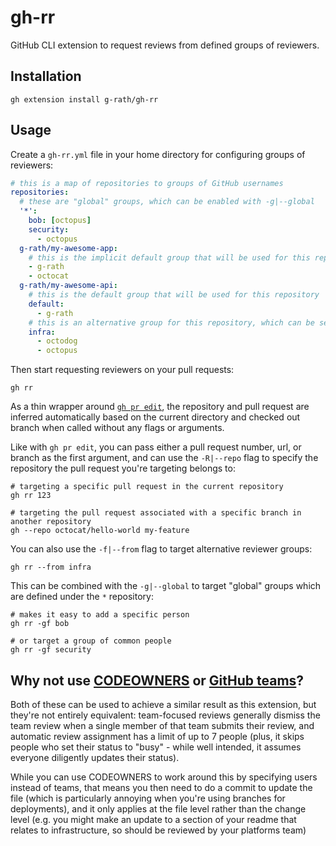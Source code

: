 # gh-rr

GitHub CLI extension to request reviews from defined groups of reviewers.

## Installation

```shell
gh extension install g-rath/gh-rr
```

## Usage

Create a `gh-rr.yml` file in your home directory for configuring groups of
reviewers:

```yaml
# this is a map of repositories to groups of GitHub usernames
repositories:
  # these are "global" groups, which can be enabled with -g|--global
  '*':
    bob: [octopus]
    security:
      - octopus
  g-rath/my-awesome-app:
    # this is the implicit default group that will be used for this repository
    - g-rath
    - octocat
  g-rath/my-awesome-api:
    # this is the default group that will be used for this repository
    default:
      - g-rath
    # this is an alternative group for this repository, which can be selected with -f|--from
    infra:
      - octodog
      - octopus
```

Then start requesting reviewers on your pull requests:

```shell
gh rr
```

As a thin wrapper around
[`gh pr edit`](https://cli.github.com/manual/gh_pr_edit), the repository and
pull request are inferred automatically based on the current directory and
checked out branch when called without any flags or arguments.

Like with `gh pr edit`, you can pass either a pull request number, url, or
branch as the first argument, and can use the `-R|--repo` flag to specify the
repository the pull request you're targeting belongs to:

```shell
# targeting a specific pull request in the current repository
gh rr 123

# targeting the pull request associated with a specific branch in another repository
gh --repo octocat/hello-world my-feature
```

You can also use the `-f|--from` flag to target alternative reviewer groups:

```shell
gh rr --from infra
```

This can be combined with the `-g|--global` to target "global" groups which are
defined under the `*` repository:

```shell
# makes it easy to add a specific person
gh rr -gf bob

# or target a group of common people
gh rr -gf security
```

## Why not use [CODEOWNERS](https://docs.github.com/en/repositories/managing-your-repositorys-settings-and-features/customizing-your-repository/about-code-owners) or [GitHub teams](https://docs.github.com/en/organizations/organizing-members-into-teams/managing-code-review-settings-for-your-team)?

Both of these can be used to achieve a similar result as this extension, but
they're not entirely equivalent: team-focused reviews generally dismiss the team
review when a single member of that team submits their review, and automatic
review assignment has a limit of up to 7 people (plus, it skips people who set
their status to "busy" - while well intended, it assumes everyone diligently
updates their status).

While you can use CODEOWNERS to work around this by specifying users instead of
teams, that means you then need to do a commit to update the file (which is
particularly annoying when you're using branches for deployments), and it only
applies at the file level rather than the change level (e.g. you might make an
update to a section of your readme that relates to infrastructure, so should be
reviewed by your platforms team)
